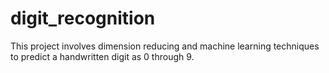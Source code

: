 digit_recognition
=================

This project involves dimension reducing and machine learning techniques to predict a handwritten digit as 0 through 9.
